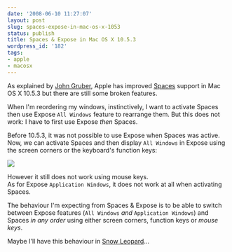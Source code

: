 ```yaml
---
date: '2008-06-10 11:27:07'
layout: post
slug: spaces-expose-in-mac-os-x-1053
status: publish
title: Spaces & Expose in Mac OS X 10.5.3
wordpress_id: '182'
tags:
- apple
- macosx
---
```


As explained by [John Gruber][daring-fireball-spaces], Apple has improved [Spaces][spaces] support in Mac OS X 10.5.3 but there are still some broken features.

When I'm reordering my windows, instinctively, I want to activate Spaces then use Expose `All Windows` feature to rearrange them. But this does not work: I have to first use Expose _then_ Spaces.

Before 10.5.3, it was not possible to use Expose when Spaces was active. Now, we can activate Spaces and then display `All Windows` in Expose using the screen corners or the keyboard's function keys:

![](http://jmesnil.net/weblog/wp-content/uploads/2008/07/spaces.jpg)

However it still does not work using mouse keys.  
As for Expose `Application Windows`, it does not work at all when activating Spaces.

The behaviour I'm expecting from Spaces & Expose is to be able to switch between Expose features (`All Windows` _and_ `Application Windows`) and Spaces _in any order_ using either screen corners, function keys or _mouse keys_.

Maybe I'll have this behaviour in [Snow Leopard][snow-leopard]...

[daring-fireball-spaces]: http://daringfireball.net/2008/05/spaces
[snow-leopard]: http://www.apple.com/macosx/snowleopard/
[spaces]: http://www.apple.com/macosx/features/spaces.html
